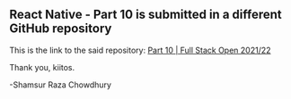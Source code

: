 ## React Native - Part 10 is submitted in a different GitHub repository 

This is the link to the said repository: [Part 10 | Full Stack Open 2021/22](https://github.com/shamsch/rate-repository-app)

Thank you, kiitos. 

-Shamsur Raza Chowdhury 